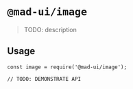 # `@mad-ui/image`

> TODO: description

## Usage

```
const image = require('@mad-ui/image');

// TODO: DEMONSTRATE API
```
